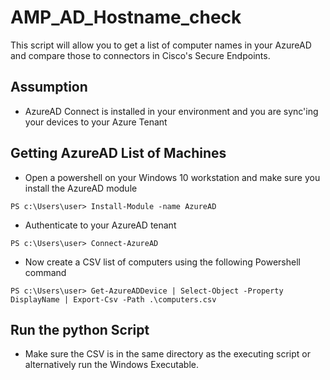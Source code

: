 AMP_AD_Hostname_check
=====================

This script will allow you to get a list of computer names in your AzureAD and compare those to connectors in Cisco's Secure Endpoints.

## Assumption


- AzureAD Connect is installed in your environment and you are sync'ing your devices to your Azure Tenant

## Getting AzureAD List of Machines

- Open a powershell on your Windows 10 workstation and make sure you install the AzureAD module

```
PS c:\Users\user> Install-Module -name AzureAD
```
- Authenticate to your AzureAD tenant
```
PS c:\Users\user> Connect-AzureAD
```
- Now create a CSV list of computers using the following Powershell command
```
PS c:\Users\user> Get-AzureADDevice | Select-Object -Property DisplayName | Export-Csv -Path .\computers.csv
```

## Run the python Script
- Make sure the CSV is in the same directory as the executing script or alternatively run the Windows Executable.
